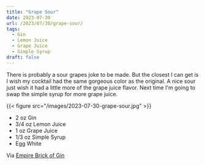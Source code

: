 ```yaml
---
title: "Grape Sour"
date: 2023-07-30
url: /2023/07/30/grape-sour/
tags:
  - Gin
  - Lemon Juice
  - Grape Juice
  - Simple Syrup
draft: false
---
```


There is probably a sour grapes joke to be made. But the closest I can get is I wish my cocktail had the same gorgeous color as the original. A nice sour just wish it had a little more of the grape juice flavor. Next time I'm going to swap the simple syrup for more grape juice.


{{< figure src="/images/2023-07-30-grape-sour.jpg" >}}

* 2 oz Gin
* 3/4 oz Lemon Juice
* 1 oz Grape Juice
* 1/3 oz Simple Syrup
* Egg White

Via [Empire Brick of Gin](https://www.instagram.com/p/CnpKNCuMIHE)
